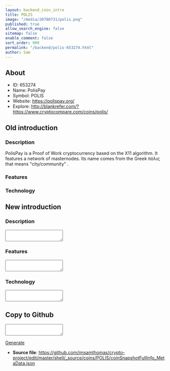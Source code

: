 ```yaml
---
layout: backend_coin_intro
title: POLIS
image: "/media/20780731/polis.png"
published: true
allow_search_engine: false
sitemap: false
enable_comment: false
sort_order: 999
permalink: "/backend/polis-653274.html"
author: Sam
---
```


## About

- ID: 653274
- Name: PolisPay
- Symbol: POLIS
- Website: https://polispay.org/
- Explore: http://blankrefer.com/?https://www.cryptocompare.com/coins/polis/


## Old introduction

### Description

<p><span>PolisPay is a Proof of Work cryptocurrency based on the X11 algorithm. It features a network of masternodes. Its name comes from the Greek πόλις that means "city/community" .</span></p>

### Features


### Technology




## New introduction


### Description
<textarea id="meta_description" name="description"></textarea>

### Features
<textarea id="meta_features" name="features"></textarea>

### Technology
<textarea id="meta_technology" name="technology"></textarea>


## Copy to Github

<textarea id="coinsnapshotfullinfo_metadata"></textarea>

<a href="#gen" onclick="generateMetaDatJson()">Generate</a>

- **Source file**: <a href="https://github.com/imsamthomas/crypto-project/edit/master/shell/_source/coins/POLIS/coinSnapshotFullInfo_MetaData.json">https://github.com/imsamthomas/crypto-project/edit/master/shell/_source/coins/POLIS/coinSnapshotFullInfo_MetaData.json</a>

